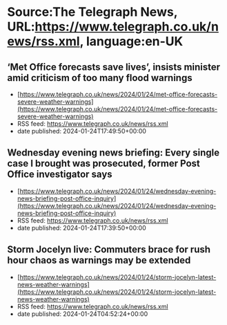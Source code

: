 # Source:The Telegraph News, URL:https://www.telegraph.co.uk/news/rss.xml, language:en-UK

## ‘Met Office forecasts save lives’, insists minister amid criticism of too many flood warnings
 - [https://www.telegraph.co.uk/news/2024/01/24/met-office-forecasts-severe-weather-warnings](https://www.telegraph.co.uk/news/2024/01/24/met-office-forecasts-severe-weather-warnings)
 - RSS feed: https://www.telegraph.co.uk/news/rss.xml
 - date published: 2024-01-24T17:49:50+00:00



## Wednesday evening news briefing: Every single case I brought was prosecuted, former Post Office investigator says
 - [https://www.telegraph.co.uk/news/2024/01/24/wednesday-evening-news-briefing-post-office-inquiry](https://www.telegraph.co.uk/news/2024/01/24/wednesday-evening-news-briefing-post-office-inquiry)
 - RSS feed: https://www.telegraph.co.uk/news/rss.xml
 - date published: 2024-01-24T17:39:50+00:00



## Storm Jocelyn live: Commuters brace for rush hour chaos as warnings may be extended
 - [https://www.telegraph.co.uk/news/2024/01/24/storm-jocelyn-latest-news-weather-warnings](https://www.telegraph.co.uk/news/2024/01/24/storm-jocelyn-latest-news-weather-warnings)
 - RSS feed: https://www.telegraph.co.uk/news/rss.xml
 - date published: 2024-01-24T04:52:24+00:00



